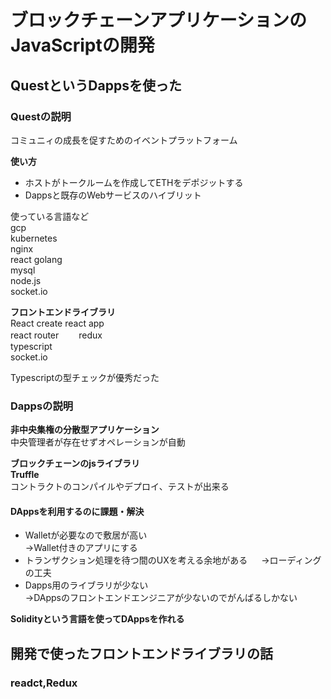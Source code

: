 # ブロックチェーンアプリケーションのJavaScriptの開発

## QuestというDappsを使った

### Questの説明
コミュニィの成長を促すためのイベントプラットフォーム  

**使い方**
* ホストがトークルームを作成してETHをデポジットする
* Dappsと既存のWebサービスのハイブリット

使っている言語など  
gcp  
kubernetes   
nginx   
react 
golang  
mysql  
node.js  
socket.io  

**フロントエンドライブラリ**  
React create react app  
react router　　
redux  
typescript  
socket.io  

Typescriptの型チェックが優秀だった  







### Dappsの説明
**非中央集権の分散型アプリケーション**  
中央管理者が存在せずオペレーションが自動

**ブロックチェーンのjsライブラリ  
Truffle**  
コントラクトのコンパイルやデプロイ、テストが出来る


#### DAppsを利用するのに課題・解決
* Walletが必要なので敷居が高い  
→Wallet付きのアプリにする
* トランザクション処理を待つ間のUXを考える余地がある 　
→ローディングの工夫
* Dapps用のライブラリが少ない  
→DAppsのフロントエンドエンジニアが少ないのでがんばるしかない

**Solidityという言語を使ってDAppsを作れる**

## 開発で使ったフロントエンドライブラリの話

### readct,Redux

